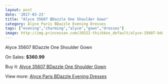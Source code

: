 ```yaml
---
layout: post
date: '2017-03-23'
title: "Alyce 35607 BDazzle One Shoulder Gown"
category: Alyce Paris BDazzle Evening Dresses
tags: ["evening","charming","alyce","gown","dresses"]
image: http://img.princessan.com/20322-thickbox_default/alyce-35607-bdazzle-one-shoulder-gown.jpg
---
```

Alyce 35607 BDazzle One Shoulder Gown

On Sales: **$360.99**
<a href="https://www.princessan.com/en/9121-alyce-35607-bdazzle-one-shoulder-gown.html"><amp-img layout="responsive" width="600" height="600" src="//img.princessan.com/20322-thickbox_default/alyce-35607-bdazzle-one-shoulder-gown.jpg" alt="Alyce 35607 BDazzle One Shoulder Gown 0" /></a>

Buy it: [Alyce 35607 BDazzle One Shoulder Gown](https://www.princessan.com/en/9121-alyce-35607-bdazzle-one-shoulder-gown.html "Alyce 35607 BDazzle One Shoulder Gown")

View more: [Alyce Paris BDazzle Evening Dresses](https://www.princessan.com/en/75- "Alyce Paris BDazzle Evening Dresses")